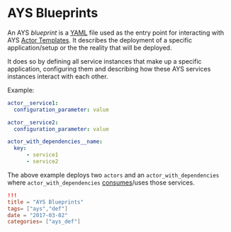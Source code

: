 # AYS Blueprints

An AYS _blueprint_ is a [YAML](http://yaml.org/) file used as the entry point for interacting with AYS [Actor Templates](ActorTemplates.md). It describes the deployment of a specific application/setup or the the reality that will be deployed.

It does so by defining all service instances that make up a specific application, configuring them and describing how these AYS services instances interact with each other.

Example:

```yaml
actor__service1:
  configuration_parameter: value

actor__service2:
  configuration_parameter: value

actor_with_dependencies__name:
  key:
      - service1
      - service2
```

The above example deploys two `actors` and an `actor_with_dependencies` where `actor_with_dependencies` [consumes](Producers-Consumers.md)/uses those services.

```toml
!!!
title = "AYS Blueprints"
tags= ["ays","def"]
date = "2017-03-02"
categories= ["ays_def"]
```

